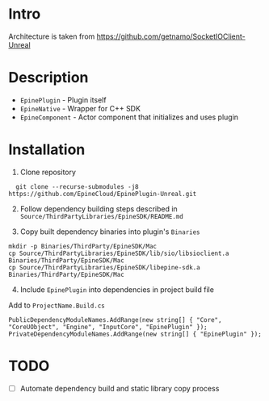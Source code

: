 # Intro

Architecture is taken from https://github.com/getnamo/SocketIOClient-Unreal


# Description

- `EpinePlugin` - Plugin itself
- `EpineNative` - Wrapper for C++ SDK
- `EpineComponent` - Actor component that initializes and uses plugin

# Installation

1) Clone repository 

```
  git clone --recurse-submodules -j8 https://github.com/EpineCloud/EpinePlugin-Unreal.git
```

2) Follow dependency building steps described in `Source/ThirdPartyLibraries/EpineSDK/README.md`

3) Copy built dependency binaries into plugin's `Binaries`
```
mkdir -p Binaries/ThirdParty/EpineSDK/Mac
cp Source/ThirdPartyLibraries/EpineSDK/lib/sio/libsioclient.a Binaries/ThirdParty/EpineSDK/Mac
cp Source/ThirdPartyLibraries/EpineSDK/libepine-sdk.a Binaries/ThirdParty/EpineSDK/Mac
```

4) Include `EpinePlugin` into dependencies in project build file

Add to `ProjectName.Build.cs`
```
PublicDependencyModuleNames.AddRange(new string[] { "Core", "CoreUObject", "Engine", "InputCore", "EpinePlugin" });
PrivateDependencyModuleNames.AddRange(new string[] { "EpinePlugin" });
```


# TODO
- [ ] Automate dependency build and static library copy process

